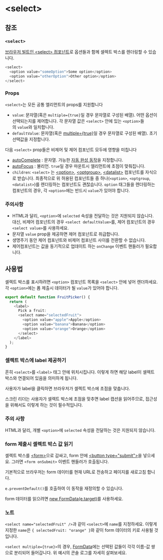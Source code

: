 # &lt;select&gt;

## 참조

### `<select>`

[브라우저 빌트인 &lt;select&gt; 컴포넌트](https://developer.mozilla.org/en-US/docs/Web/HTML/Element/select)로 옵션들과 함께 셀렉트 박스를 렌더링할 수 있습니다.

```typescript
<select>
  <option value="someOption">Some option</option>
  <option value="otherOption">Other option</option>
</select>
```

### Props

`<select>`는 모든 공통 엘리먼트의 props를 지원합니다

- `value`: 문자열(혹은 `multiple={true}`일 경우 문자열로 구성된 배열). 어떤 옵션이 선택되는지를 제어합니다. 각 문자열 값은 `<select>` 안에 있는 `<option>`들의 `value`와 일치합니다.
- `defaultValue`: 문자열(혹은 [multiple={true}](https://react-ko.dev/reference/react-dom/components/select#enabling-multiple-selection)일 경우 문자열로 구성된 배열). 초기 선택값을 지정합니다.

다음 `<select>` prop들은 비제어 및 제어 컴포넌트 모두에 영향을 미칩니다

- [autoComplete](https://developer.mozilla.org/en-US/docs/Web/HTML/Element/select#attr-autocomplete) : 문자열. 가능한 [자동 완성 동작](https://developer.mozilla.org/en-US/docs/Web/HTML/Attributes/autocomplete#values)을 지정합니다.
- [autoFocus](https://developer.mozilla.org/en-US/docs/Web/HTML/Element/select#attr-autofocus) : 불리언. `true`일 경우 마운트시 엘리먼트에 초점이 맞춰집니다.
- `children`: `<select>` 는 [&lt;option&gt;](https://developer.mozilla.org/en-US/docs/Web/HTML/Element/option), [&lt;optgroup&gt;](https://developer.mozilla.org/en-US/docs/Web/HTML/Element/optgroup), [&lt;datalist&gt;](https://developer.mozilla.org/en-US/docs/Web/HTML/Element/optgroup) 컴포넌트를 자식으로 받습니다. 최종적으로 위 허용된 컴포넌트들 중 하나(`<option>`, `<optgroup`, `<datalist>`)를 렌더링하는 컴포넌트도 괜찮습니다. `option` 태그들을 렌더링하는 컴포넌트의 경우, 각 `<option>`에는 반드시 `value`가 있어야 합니다.

### **주의사항**

- HTML과 달리, `<option>`에 `selected` 속성을 전달하는 것은 지원되지 않습니다. 대신, 비제어 컴포넌트의 경우 `<select defaultValue>`를, 제어 컴포넌트의 경우 `<select value>`를 사용하세요.
- 문자열 `value` prop을 제공하면 제어 컴포넌트로 취급합니다.
- 생명주기 동안 제어 컴포넌트와 비제어 컴포넌트 사이를 전환할 수 없습니다.
- 제어컴포넌트는 값을 동기적으로 업데이트 하는 `onChange` 이벤트 핸들러가 필요합니다.

## 사용법

셀렉트 박스를 표시하려면 `<option>` 컴포넌트 목록을 `<select>` 안에 넣어 렌더하세요. 각 `<option>`에는 폼 제출시 데이터가 될 `value`가 있어야 합니다.

```typescript
export default function FruitPicker() {
  return (
    <label>
      Pick a fruit:
      <select name="selectedFruit">
        <option value="apple">Apple</option>
        <option value="banana">Banana</option>
        <option value="orange">Orange</option>
      </select>
    </label>
  );
}
```

### **셀렉트 박스에 label 제공하기**

흔히 `<select>`를 `<label>` 태그 안에 위치시킵니다. 이렇게 하면 해당 label이 셀렉트 박스와 연결되어 있음을 의미하게 됩니다.

사용자가 label을 클릭하면 브라우저가 셀렉트 박스에 초점을 맞춥니다.

스크린 리더는 사용자가 셀렉트 박스에 초점을 맞추면 label 캡션을 읽어주므로, 접근성을 위해서도 이렇게 하는 것이 필수적입니다.

### 주의 사항

HTML과 달리, 개별 `<option>`에 `selected` 속성을 전달하는 것은 지원되지 않습니다.

### **form 제출시 셀렉트 박스 값 읽기**

셀렉트 박스를 [&lt;form&gt;](https://developer.mozilla.org/en-US/docs/Web/HTML/Element/form)으로 감싸고, form 안에 [&lt;button type="submit"&gt;](https://developer.mozilla.org/en-US/docs/Web/HTML/Element/button)을 넣으세요. 그러면 `<form onSubmit>` 이벤트 핸들러가 호출됩니다.

기본적으로 브라우저는 form 데이터를 현재 URL로 전송하고 페이지를 새로고침 합니다. 

`e.preventDefault()`를 호출하여 이 동작을 재정의할 수 있습니다.

form 데이터를 읽으려면 [new FormData(e.target)](https://developer.mozilla.org/en-US/docs/Web/API/FormData)를 사용하세요.

### 노트

`<select name="selectedFruit" />`과 같이 `<select>`에 `name`를 지정하세요. 이렇게 지정한 `name`은 `{ selectedFruit: "orange" }`와 같이 form 데이터의 키로 사용될 것입니다.

`<select multiple={true}>`의 경우, [FormData](https://developer.mozilla.org/en-US/docs/Web/API/FormData)에는 선택된 값들이 각각 이름-값 쌍으로 분리되어 들어갑니다. 위 예시의 콘솔 로그를 자세히 살펴보세요.
